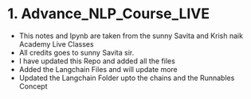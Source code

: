 # 1. Advance_NLP_Course_LIVE
- This notes and Ipynb are taken from the sunny Savita and Krish naik Academy Live Classes
- All credits goes to sunny Savita sir.
- I have updated this Repo and added all the files 
- Added the Langchain Files and will update more 
- Updated the Langchain Folder upto the chains and the Runnables Concept